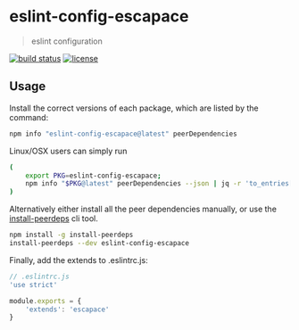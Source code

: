 # eslint-config-escapace

>  eslint configuration

[![build status](https://secure.travis-ci.org/escapace/eslint-config-escapace.png)](https://travis-ci.org/escapace/eslint-config-escapace)
[![license](https://img.shields.io/badge/license-Mozilla%20Public%20License%20Version%202.0-blue.svg)]()

## Usage

Install the correct versions of each package, which are listed by the command:

```sh
npm info "eslint-config-escapace@latest" peerDependencies
```

Linux/OSX users can simply run

```sh
(
    export PKG=eslint-config-escapace;
    npm info "$PKG@latest" peerDependencies --json | jq -r 'to_entries[] | "\"\(.key)@\(.value)\"" // empty' | xargs npm install --save-dev "$PKG@latest"
)
```

Alternatively either install all the peer dependencies manually, or use
the [install-peerdeps](https://github.com/nathanhleung/install-peerdeps) cli
tool.

```sh
npm install -g install-peerdeps
install-peerdeps --dev eslint-config-escapace
```

Finally, add the extends to .eslintrc.js:

```javascript
// .eslintrc.js
'use strict'

module.exports = {
    'extends': 'escapace'
}
```
